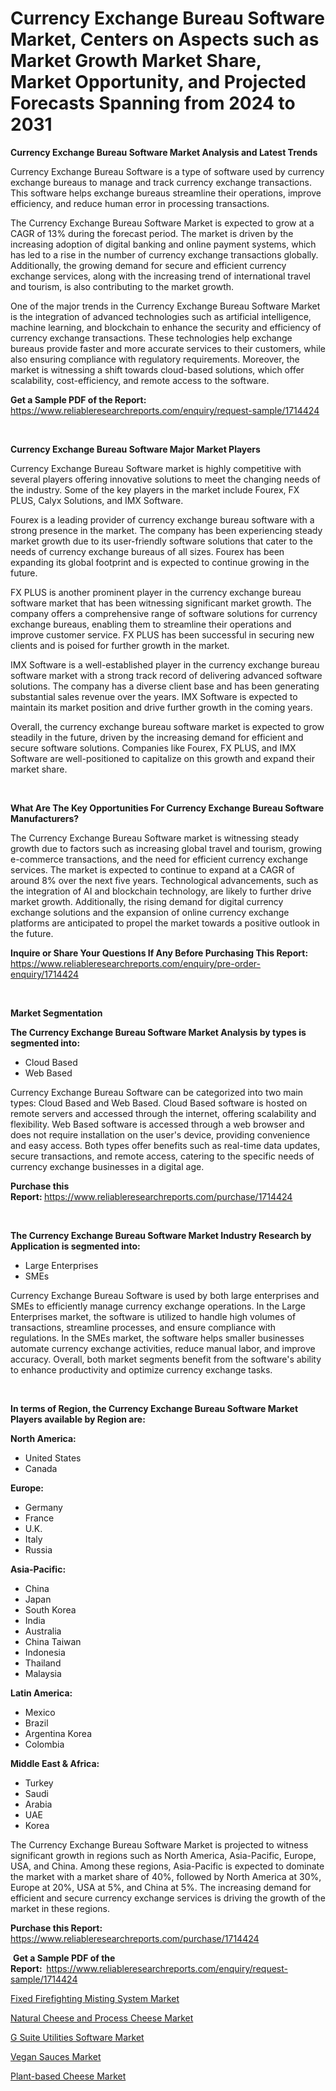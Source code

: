 <p><h1>Currency Exchange Bureau Software Market, Centers on Aspects such as Market Growth Market Share, Market Opportunity, and Projected Forecasts Spanning from 2024 to 2031</h1></p><p><strong>Currency Exchange Bureau Software Market Analysis and Latest Trends</strong></p>
<p><p>Currency Exchange Bureau Software is a type of software used by currency exchange bureaus to manage and track currency exchange transactions. This software helps exchange bureaus streamline their operations, improve efficiency, and reduce human error in processing transactions.</p><p>The Currency Exchange Bureau Software Market is expected to grow at a CAGR of 13% during the forecast period. The market is driven by the increasing adoption of digital banking and online payment systems, which has led to a rise in the number of currency exchange transactions globally. Additionally, the growing demand for secure and efficient currency exchange services, along with the increasing trend of international travel and tourism, is also contributing to the market growth.</p><p>One of the major trends in the Currency Exchange Bureau Software Market is the integration of advanced technologies such as artificial intelligence, machine learning, and blockchain to enhance the security and efficiency of currency exchange transactions. These technologies help exchange bureaus provide faster and more accurate services to their customers, while also ensuring compliance with regulatory requirements. Moreover, the market is witnessing a shift towards cloud-based solutions, which offer scalability, cost-efficiency, and remote access to the software.</p></p>
<p><strong>Get a Sample PDF of the Report:&nbsp;</strong> <a href="https://www.reliableresearchreports.com/enquiry/request-sample/1714424">https://www.reliableresearchreports.com/enquiry/request-sample/1714424</a></p>
<p>&nbsp;</p>
<p><strong>Currency Exchange Bureau Software Major Market Players</strong></p>
<p><p>Currency Exchange Bureau Software market is highly competitive with several players offering innovative solutions to meet the changing needs of the industry. Some of the key players in the market include Fourex, FX PLUS, Calyx Solutions, and IMX Software.</p><p>Fourex is a leading provider of currency exchange bureau software with a strong presence in the market. The company has been experiencing steady market growth due to its user-friendly software solutions that cater to the needs of currency exchange bureaus of all sizes. Fourex has been expanding its global footprint and is expected to continue growing in the future.</p><p>FX PLUS is another prominent player in the currency exchange bureau software market that has been witnessing significant market growth. The company offers a comprehensive range of software solutions for currency exchange bureaus, enabling them to streamline their operations and improve customer service. FX PLUS has been successful in securing new clients and is poised for further growth in the market.</p><p>IMX Software is a well-established player in the currency exchange bureau software market with a strong track record of delivering advanced software solutions. The company has a diverse client base and has been generating substantial sales revenue over the years. IMX Software is expected to maintain its market position and drive further growth in the coming years.</p><p>Overall, the currency exchange bureau software market is expected to grow steadily in the future, driven by the increasing demand for efficient and secure software solutions. Companies like Fourex, FX PLUS, and IMX Software are well-positioned to capitalize on this growth and expand their market share.</p></p>
<p>&nbsp;</p>
<p><strong>What Are The Key Opportunities For Currency Exchange Bureau Software Manufacturers?</strong></p>
<p><p>The Currency Exchange Bureau Software market is witnessing steady growth due to factors such as increasing global travel and tourism, growing e-commerce transactions, and the need for efficient currency exchange services. The market is expected to continue to expand at a CAGR of around 8% over the next five years. Technological advancements, such as the integration of AI and blockchain technology, are likely to further drive market growth. Additionally, the rising demand for digital currency exchange solutions and the expansion of online currency exchange platforms are anticipated to propel the market towards a positive outlook in the future.</p></p>
<p><strong>Inquire or Share Your Questions If Any Before Purchasing This Report:</strong> <a href="https://www.reliableresearchreports.com/enquiry/pre-order-enquiry/1714424">https://www.reliableresearchreports.com/enquiry/pre-order-enquiry/1714424</a></p>
<p>&nbsp;</p>
<p><strong>Market Segmentation</strong></p>
<p><strong>The Currency Exchange Bureau Software Market Analysis by types is segmented into:</strong></p>
<p><ul><li>Cloud Based</li><li>Web Based</li></ul></p>
<p><p>Currency Exchange Bureau Software can be categorized into two main types: Cloud Based and Web Based. Cloud Based software is hosted on remote servers and accessed through the internet, offering scalability and flexibility. Web Based software is accessed through a web browser and does not require installation on the user's device, providing convenience and easy access. Both types offer benefits such as real-time data updates, secure transactions, and remote access, catering to the specific needs of currency exchange businesses in a digital age.</p></p>
<p><strong>Purchase this Report:&nbsp;</strong><a href="https://www.reliableresearchreports.com/purchase/1714424">https://www.reliableresearchreports.com/purchase/1714424</a></p>
<p>&nbsp;</p>
<p><strong>The Currency Exchange Bureau Software Market Industry Research by Application is segmented into:</strong></p>
<p><ul><li>Large Enterprises</li><li>SMEs</li></ul></p>
<p><p>Currency Exchange Bureau Software is used by both large enterprises and SMEs to efficiently manage currency exchange operations. In the Large Enterprises market, the software is utilized to handle high volumes of transactions, streamline processes, and ensure compliance with regulations. In the SMEs market, the software helps smaller businesses automate currency exchange activities, reduce manual labor, and improve accuracy. Overall, both market segments benefit from the software's ability to enhance productivity and optimize currency exchange tasks.</p></p>
<p>&nbsp;</p>
<p><strong>In terms of Region, the Currency Exchange Bureau Software Market Players available by Region are:</strong></p>
<p>
    <p> <strong> North America: </strong>
        <ul>
            <li>United States</li>
            <li>Canada</li>
        </ul>
        </p> 
    <p> <strong> Europe: </strong>
        <ul>
            <li>Germany</li>
            <li>France</li>
            <li>U.K.</li>
            <li>Italy</li>
            <li>Russia</li>
        </ul>
        </p> 
    <p> <strong> Asia-Pacific: </strong>
        <ul>
            <li>China</li>
            <li>Japan</li>
            <li>South Korea</li>
            <li>India</li>
            <li>Australia</li>
            <li>China Taiwan</li>
            <li>Indonesia</li>
            <li>Thailand</li>
            <li>Malaysia</li>
        </ul>
        </p> 
    <p> <strong> Latin America: </strong>
        <ul>
            <li>Mexico</li>
            <li>Brazil</li>
            <li>Argentina Korea</li>
            <li>Colombia</li>
        </ul>
        </p> 
    <p> <strong> Middle East & Africa: </strong>
        <ul>
            <li>Turkey</li>
            <li>Saudi</li>
            <li>Arabia</li>
            <li>UAE</li>
            <li>Korea</li>
        </ul>
    </p>
    </p>
<p><p>The Currency Exchange Bureau Software Market is projected to witness significant growth in regions such as North America, Asia-Pacific, Europe, USA, and China. Among these regions, Asia-Pacific is expected to dominate the market with a market share of 40%, followed by North America at 30%, Europe at 20%, USA at 5%, and China at 5%. The increasing demand for efficient and secure currency exchange services is driving the growth of the market in these regions.</p></p>
<p><strong>Purchase this Report: </strong><a href="https://www.reliableresearchreports.com/purchase/1714424">https://www.reliableresearchreports.com/purchase/1714424</a></p>
<p>&nbsp;<strong>Get a Sample PDF of the Report:&nbsp;&nbsp;</strong><a href="https://www.reliableresearchreports.com/enquiry/request-sample/1714424">https://www.reliableresearchreports.com/enquiry/request-sample/1714424</a></p>
<p><strong></strong></p>
<p><p><a href="https://github.com/wusalecollins540tpqoz/Market-Research-Report-List-1/blob/main/fixed-firefighting-misting-system-market.md">Fixed Firefighting Misting System Market</a></p><p><a href="https://github.com/GroverBarry/Market-Research-Report-List-4/blob/main/natural-cheese-and-process-cheese-market.md">Natural Cheese and Process Cheese Market</a></p><p><a href="https://github.com/kathiaseamanalvaradovlprc2h/Market-Research-Report-List-1/blob/main/g-suite-utilities-software-market.md">G Suite Utilities Software Market</a></p><p><a href="https://github.com/lylyparadise/Market-Research-Report-List-2/blob/main/vegan-sauces-market.md">Vegan Sauces Market</a></p><p><a href="https://github.com/johnbach50/Market-Research-Report-List-2/blob/main/plant-based-cheese-market.md">Plant-based Cheese Market</a></p></p>